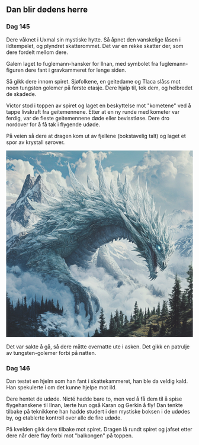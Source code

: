## Dan blir dødens herre

### Dag 145

Dere våknet i Uxmal sin mystiske hytte. Så åpnet den vanskelige låsen i ildtempelet, og plyndret skatterommet. Det var en rekke skatter der, som dere fordelt mellom dere. 

Galem laget to fuglemann-hansker for Ilnan, med symbolet fra fuglemann-figuren dere fant i gravkammeret for lenge siden.

Så gikk dere innom spiret. Sjøfolkene, en geitedame og Tlaca slåss mot noen tungsten golemer på første etasje. Dere hjalp til, tok dem, og helbredet de skadede.

Victor stod i toppen av spiret og laget en beskyttelse mot "kometene" ved å tappe livskraft fra geitemennene. Etter at en ny runde med kometer var ferdig, var de fleste geitemennene døde eller bevisstløse. Dere dro nordover for å få tak i flygende udøde.

På veien så dere at dragen kom ut av fjellene (bokstavelig talt) og laget et spor av krystall sørover.

![Dragen kommer](images/dragon_coming_down.png)

Det var sakte å gå, så dere måtte overnatte ute i asken. Det gikk en patrulje av tungsten-golemer forbi på natten.

### Dag 146

Dan testet en hjelm som han fant i skattekammeret, han ble da veldig kald. Han spekulerte i om det kunne hjelpe mot ild.

Dere hentet de udøde. Nicté hadde bare to, men ved å få dem til å spise flygehanskene til Ilnan, lærte hun også Karan og Gerkin å fly! Dan tenkte tilbake på teknikkene han hadde studert i den mystiske boksen i de udødes by, og etablerte kontroll over alle de fire udøde.

På kvelden gikk dere tilbake mot spiret. Dragen lå rundt spiret og jafset etter dere når dere fløy forbi mot "balkongen" på toppen.

